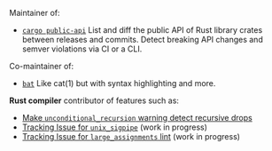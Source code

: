 Maintainer of:

* [`cargo public-api`](https://github.com/Enselic/cargo-public-api) List and diff the public API of Rust library crates between releases and commits. Detect breaking API changes and semver violations via CI or a CLI.

Co-maintainer of:

* [`bat`](https://github.com/sharkdp/bat) Like cat(1) but with syntax highlighting and more.

**Rust compiler** contributor of features such as:

* [Make `unconditional_recursion` warning detect recursive drops](https://github.com/rust-lang/rust/pull/113902)
* [Tracking Issue for `unix_sigpipe`](https://github.com/rust-lang/rust/issues/97889) (work in progress)
* [Tracking Issue for `large_assignments` lint](https://github.com/rust-lang/rust/issues/83518) (work in progress)
